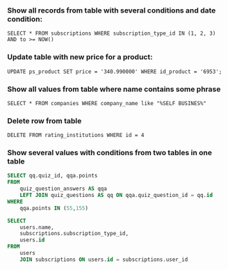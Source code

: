 ### Show all records from table with several conditions and date condition:
```
SELECT * FROM subscriptions WHERE subscription_type_id IN (1, 2, 3) AND to >= NOW()
```
### Update table with new price for a product:
```
UPDATE ps_product SET price = '340.990000' WHERE id_product = '6953';
```
### Show all values from table where name contains some phrase
```
SELECT * FROM companies WHERE company_name like "%SELF BUSINES%"
```
### Delete row from table
```
DELETE FROM rating_institutions WHERE id = 4
```
### Show several values with conditions from two tables in one table 
```sql
SELECT qq.quiz_id, qqa.points
FROM
    quiz_question_answers AS qqa
    LEFT JOIN quiz_questions AS qq ON qqa.quiz_question_id = qq.id
WHERE
    qqa.points IN (55,155)
```
```sql
SELECT
    users.name,
    subscriptions.subscription_type_id,
    users.id
FROM
    users
    JOIN subscriptions ON users.id = subscriptions.user_id
```
